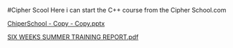 #Cipher Scool 
Here i can start the C++ course from the Cipher School.com



[ChiperSchool - Copy - Copy.pptx](https://github.com/user-attachments/files/17001909/ChiperSchool.-.Copy.-.Copy.pptx)



[SIX WEEKS SUMMER TRAINING REPORT.pdf](https://github.com/user-attachments/files/17001910/SIX.WEEKS.SUMMER.TRAINING.REPORT.pdf)
